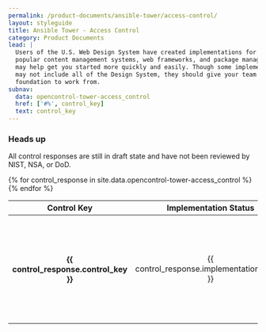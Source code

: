 ```yaml
---
permalink: /product-documents/ansible-tower/access-control/
layout: styleguide
title: Ansible Tower - Access Control
category: Product Documents
lead: |
  Users of the U.S. Web Design System have created implementations for
  popular content management systems, web frameworks, and package managers that
  may help get you started more quickly and easily. Though some implementations
  may not include all of the Design System, they should give your team a strong
  foundation to work from.
subnav:
  data: opencontrol-tower-access_control
  href: ['#%', control_key]
  text: control_key
---
```


<!--
	- name: django-designstandards
  distribution: Django
  url: https://github.com/department-of-veterans-affairs/django-designstandards
  author:
    name: Paul Tagliamonte (USDS)
    url: https://github.com/paultag
  notes: "This package provides access to the Design System in [Django](https://www.djangoproject.com/) applications."


- control_key: AC-1
  standard_key: NIST-800-53
  covered_by: []
  implementation_status: not applicable
  narrative:
    - text: ''
 #   - text: |
 #       'AC-1 is an organizational control outside the scope of
 #       Ansible 
-->

<div class="usa-alert usa-alert-warning">
  <div class="usa-alert-body">
    <h3 class="usa-alert-heading">Heads up</h3>
    <p class="usa-alert-text">All control responses are still in draft state and have not been reviewed by NIST, NSA, or DoD.</p>
  </div>
</div>

<table>
  <thead>
    <tr>
      <th>Control Key</th>
      <th>Implementation Status</th>
      <th>Narrative/Response</th>
      <th>Notes</th>
    </tr>
  </thead>
{% for control_response in site.data.opencontrol-tower-access_control %}
  <tr id="{{ control_response.control_key }}">
    <th scope="row">
      <strong><center><a href="#{{ control_response.control_key }}"></a>{{ control_response.control_key }}</center></strong>
    </th>
    <td><center>{{ control_response.implementation_status }}</center></td>
    <td>
      {% if control_response.narrative %}
      {{ control_response.narrative | markdownify | replace: '<p>', '' | replace: '</p>', '' }}
      {% else %}
      working on sub-elements!
      {% endif %}
    </td>
    <td>{{ control_response.notes | markdownify | replace: '<p>', '' | replace: '</p>', '' }}</td>
  </tr>
{% endfor %}
</table>

[open an issue]: https://github.com/uswds/uswds-site/issues/new
[send us an email]: mailto:uswds@gsa.gov

